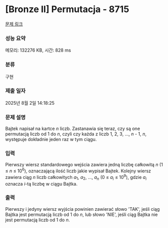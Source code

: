 # [Bronze II] Permutacja - 8715 

[문제 링크](https://www.acmicpc.net/problem/8715) 

### 성능 요약

메모리: 132276 KB, 시간: 828 ms

### 분류

구현

### 제출 일자

2025년 8월 2일 14:18:25

### 문제 설명

<p>Bajtek napisał na kartce <em>n</em> liczb. Zastanawia się teraz, czy są one permutacją liczb od 1 do <em>n</em>, czyli czy każda z liczb 1, 2, 3, ..., <em>n</em> - 1, <em>n</em>, występuje dokładnie jeden raz w tym ciągu.</p>

### 입력 

 <p>Pierwszy wiersz standardowego wejścia zawiera jedną liczbę całkowitą <em>n</em> (1 ≤ <em>n</em> ≤ 10<sup>6</sup>), oznaczającą ilość liczb jakie wypisał Bajtek. Kolejny wiersz zawiera ciąg <em>n</em> liczb całkowitych <em>a</em><sub>1</sub>, <em>a</em><sub>2</sub>, ..., <em>a<sub>n</sub></em> (0 ≤ <em>a<sub>i</sub></em> ≤ 10<sup>9</sup>), gdzie <em>a<sub>i</sub></em> oznacza <em>i</em>-tą liczbę w ciągu Bajtka.</p>

### 출력 

 <p>Pierwszy i jedyny wiersz wyjścia powinien zawierać słowo 'TAK', jeśli ciąg Bajtka jest permutacją liczb od 1 do <em>n</em>, lub słowo 'NIE', jeśli ciąg Bajtka nie jest permutacją liczb od 1 do <em>n</em>.</p>

